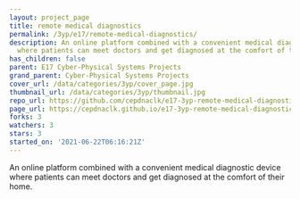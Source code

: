 ```yaml
---
layout: project_page
title: remote medical diagnostics
permalink: /3yp/e17/remote-medical-diagnostics/
description: An online platform combined with a convenient medical diagnostic device
  where patients can meet doctors and get diagnosed at the comfort of their home.
has_children: false
parent: E17 Cyber-Physical Systems Projects
grand_parent: Cyber-Physical Systems Projects
cover_url: /data/categories/3yp/cover_page.jpg
thumbnail_url: /data/categories/3yp/thumbnail.jpg
repo_url: https://github.com/cepdnaclk/e17-3yp-remote-medical-diagnostics
page_url: https://cepdnaclk.github.io/e17-3yp-remote-medical-diagnostics
forks: 3
watchers: 3
stars: 3
started_on: '2021-06-22T06:16:21Z'
---
```


An online platform combined with a convenient medical diagnostic device where patients can meet doctors and get diagnosed at the comfort of their home.